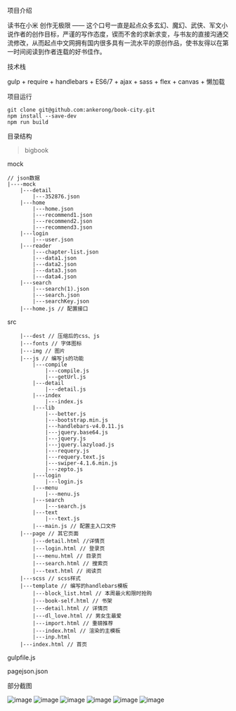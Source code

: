 项目介绍

读书在小米 创作无极限 —— 这个口号一直是起点众多玄幻、魔幻、武侠、军文小说作者的创作目标，严谨的写作态度，锲而不舍的求新求变，与书友的直接沟通交流修改，从而起点中文网拥有国内很多具有一流水平的原创作品，使书友得以在第一时间阅读到作者连载的好书佳作。

技术栈

gulp + require + handlebars + ES6/7 + ajax + sass + flex + canvas + 懒加载

项目运行

    git clone git@github.com:ankerong/book-city.git
    npm install --save-dev
    npm run build

目录结构

>bigbook

mock
``````
// json数据
|----mock
    |---detail
        |---352876.json
    |---home
        |---home.json
        |---recommend1.json
        |---recommend2.json
        |---recommend3.json
    |---login
        |---user.json
    |---reader
        |---chapter-list.json
        |---data1.json
        |---data2.json
        |---data3.json
        |---data4.json
    |---search
        |---search(1).json
        |---search.json
        |---searchKey.json
    |---home.js // 配置接口
````````
src
``````
    |---dest // 压缩后的css、js
    |---fonts // 字体图标
    |---img // 图片
    |---js // 编写js的功能
        |---compile
            |---compile.js
            |---getUrl.js
        |---detail
            |---detail.js
        |---index
            |---index.js
        |---lib
            |---better.js
            |---bootstrap.min.js
            |---handlebars-v4.0.11.js
            |---jquery.base64.js
            |---jquery.js
            |---jquery.lazyload.js
            |---requery.js
            |---requery.text.js
            |---swiper-4.1.6.min.js
            |---zepto.js
        |---login
            |---login.js
        |---menu
            |---menu.js
        |---search
            |---search.js
        |---text
            |---text.js
        |---main.js // 配置主入口文件
    |---page // 其它页面
        |---detail.html //详情页
        |---login.html // 登录页
        |---menu.html // 目录页
        |---search.html // 搜索页
        |---text.html // 阅读页
    |---scss // scss样式
    |---template // 编写的handlebars模板
        |---block_list.html // 本周最火和限时抢购
        |---book-self.html // 书架
        |---detail.html // 详情页
        |---dl_love.html // 男女生最爱
        |---import.html // 重磅推荐
        |---index.html // 渲染的主模板
        |---inp.html
    |---index.html // 首页
``````
gulpfile.js 


pagejson.json

部分截图

![image](./image/pic1.png)
![image](./image/pic2.png)
![image](./image/pic3.png)
![image](./image/pic4.png)
![image](./image/pic5.png)
![image](./image/pic6.png)

